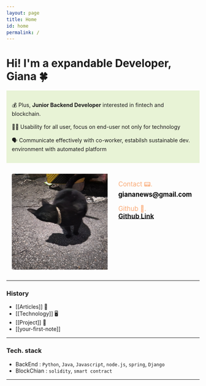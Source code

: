 ```yaml
---
layout: page
title: Home
id: home
permalink: /
---
```


<h1>Hi! I'm a expandable Developer, Giana 🍀</h1>
<div  width="1500em" height="200em" style="background: #E8F3D6">
<p style="padding: 2em 1em; border-radius: 4px;">
  💰 Plus, <span style="font-weight: bold">Junior Backend Developer</span> interested in fintech and blockchain.
  <br><br>
  👩‍🦯 Usability for all user, focus on end-user not only for technology
  <br><br>
  🗣 Communicate effectively with co-worker, estabilsh sustainable dev. environment with automated platform 
</p>
</div>

<div style="padding:1em 1em; display:flex; justify-content:flex-start;">
<img src="../assets/image.jpg" height="250em" width="250em" style="border-radius:4px; margin: 0em 0em; padding-right:2em;">
<div style="padding:1em 0em;">
<span style="font-size: larger; padding: 2em 0em; color:#FAAB78;">Contact 📟. <br><strong style="font-size: x-larger; color: black;">giananews@gmail.com</strong></span>
<br><br>
<span style="font-size: larger; padding: 2em 0em; color: #FAAB78;">Github 🫙.<br> <strong style="font-size: x-larger; color: black;">
<a href="https://github.com/califonia-ahri/">Github Link</a>
</strong></span>
</div>
</div>

<hr>

### History
- [[Articles]] 📰
- [[Technology]] 🖥️
- [[Project]] 🤼
- [[your-first-note]]

<hr>

### Tech. stack
- BackEnd : ```Python```, ```Java```, ```Javascript```, ```node.js```, ```spring```, ```Django```
- BlockChian : ```solidity```, ```smart contract```

<hr>

<style>
  .wrapper {
    max-width: 50em;
  }
</style>
